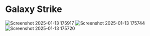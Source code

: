 # Galaxy Strike
![Screenshot 2025-01-13 175917](https://github.com/user-attachments/assets/e749a305-979a-4b00-8169-63dd3c770acf)
![Screenshot 2025-01-13 175744](https://github.com/user-attachments/assets/8e552945-2e50-4a4e-86e2-cd2eb651a745)
![Screenshot 2025-01-13 175720](https://github.com/user-attachments/assets/31f8d06a-9ee5-4c8f-b1ae-c4219f803b51)
